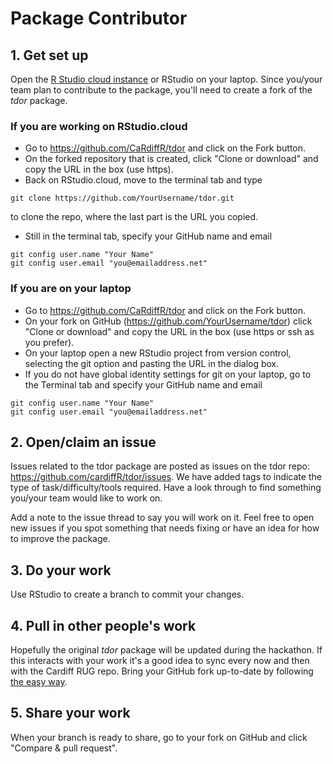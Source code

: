 # Package Contributor

## 1. Get set up

Open the [R Studio cloud instance](https://rstudio.cloud/project/590001) or 
RStudio on your laptop. Since you/your team plan to contribute to the package, 
you'll need to create a fork of the *tdor* package.

### If you are working on RStudio.cloud

 - Go to https://github.com/CaRdiffR/tdor and click on the Fork button.
 - On the forked repository that is created, click "Clone or download" and 
 copy the URL in the box (use https).
 - Back on RStudio.cloud, move to the terminal tab and type 
 ```
 git clone https://github.com/YourUsername/tdor.git
 ```
 to clone the repo, where the last part is the URL you copied.
 - Still in the terminal tab, specify your GitHub name and email
 ```
 git config user.name "Your Name"
 git config user.email "you@emailaddress.net"
 ```

### If you are on your laptop
 
 - Go to https://github.com/CaRdiffR/tdor and click on the Fork button.
 - On your fork on GitHub (https://github.com/YourUsername/tdor) click 
 "Clone or download" and copy the URL in the box (use https or ssh as you 
 prefer).
 - On your laptop open a new RStudio project from version control, selecting 
 the git option and pasting the URL in the dialog box.
 - If you do not have global identity settings for git on your laptop, 
 go to the Terminal tab and specify your GitHub name and email
 ```
 git config user.name "Your Name"
 git config user.email "you@emailaddress.net"
 ```

## 2. Open/claim an issue

Issues related to the tdor package are posted as issues on the tdor repo: 
https://github.com/cardiffR/tdor/issues. We have added tags to indicate 
the type of task/difficulty/tools required. Have a look through to find 
something you/your team would like to work on.

Add a note to the issue thread to say you will work on it. Feel free to open 
new issues if you spot something that needs fixing or have an idea for how to 
improve the package.

## 3. Do your work

Use RStudio to create a branch to commit your changes. 

## 4. Pull in other people's work

Hopefully the original *tdor* package will be updated during the hackathon. 
If this interacts with your work it's a good idea to sync every now and then 
with the Cardiff RUG repo. Bring your GitHub fork up-to-date by following 
[the easy way](https://twitter.com/revodavid/status/1187435324353302534).

## 5. Share your work

When your branch is ready to share, go to your fork on GitHub and click 
"Compare & pull request".
